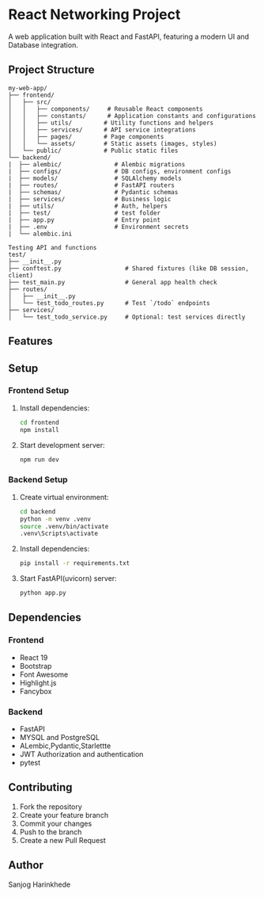 # React Networking Project

A web application built with React and FastAPI, featuring a modern UI and Database integration.

## Project Structure

```
my-web-app/
├── frontend/
│   ├── src/
│   │   ├── components/     # Reusable React components
│   │   ├── constants/      # Application constants and configurations
│   │   ├── utils/         # Utility functions and helpers
│   │   ├── services/      # API service integrations
│   │   ├── pages/         # Page components
│   │   └── assets/        # Static assets (images, styles)
│   └── public/            # Public static files
└── backend/
|  ├── alembic/               # Alembic migrations
|  ├── configs/               # DB configs, environment configs
|  ├── models/                # SQLAlchemy models
|  ├── routes/                # FastAPI routers
|  ├── schemas/               # Pydantic schemas
|  ├── services/              # Business logic
|  ├── utils/                 # Auth, helpers
|  ├── test/                  # test folder 
|  ├── app.py                 # Entry point
|  ├── .env                   # Environment secrets
|  └── alembic.ini

Testing API and functions
test/
├── __init__.py
├── conftest.py                  # Shared fixtures (like DB session, client)
├── test_main.py                 # General app health check
├── routes/
│   ├── __init__.py
│   └── test_todo_routes.py      # Test `/todo` endpoints
├── services/
│   └── test_todo_service.py     # Optional: test services directly

```

## Features



## Setup

### Frontend Setup

1. Install dependencies:
   ```bash
   cd frontend
   npm install
   ```

2. Start development server:
   ```bash
   npm run dev
   ```

### Backend Setup

1. Create virtual environment:
   ```bash
   cd backend
   python -m venv .venv
   source .venv/bin/activate  
   .venv\Scripts\activate
   ```

2. Install dependencies:
   ```bash
   pip install -r requirements.txt
   ```

3. Start FastAPI(uvicorn) server:
   ```bash
   python app.py
   ```

## Dependencies

### Frontend
- React 19
- Bootstrap
- Font Awesome
- Highlight.js
- Fancybox

### Backend
- FastAPI
- MYSQL and PostgreSQL
- ALembic,Pydantic,Starlettte
- JWT Authorization and authentication
- pytest



## Contributing

1. Fork the repository
2. Create your feature branch
3. Commit your changes
4. Push to the branch
5. Create a new Pull Request


## Author

Sanjog Harinkhede

